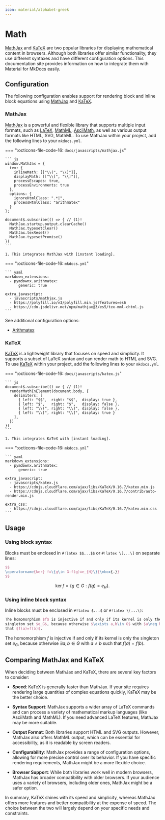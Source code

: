 ```yaml
---
icon: material/alphabet-greek
---
```


# Math

[MathJax] and [KaTeX] are two popular libraries for displaying
mathematical content in browsers. Although both libraries offer similar
functionality, they use different syntaxes and have different configuration
options. This documentation site provides information on how to integrate them
with Material for MkDocs easily.

  [MathJax]: https://www.mathjax.org/
  [LaTeX]: https://en.wikibooks.org/wiki/LaTeX/Mathematics
  [MathML]: https://en.wikipedia.org/wiki/MathML
  [AsciiMath]: http://asciimath.org/
  [KaTeX]: https://katex.org/


## Configuration

The following configuration enables support for rendering block and
inline block equations using [MathJax] and [KaTeX].

### MathJax

[MathJax] is a powerful and flexible library that supports multiple input formats,
such as [LaTeX], [MathML], [AsciiMath], as well as various output formats like
HTML, SVG, MathML. To use MathJax within your project, add the following lines
to your `mkdocs.yml`.

=== ":octicons-file-code-16: `docs/javascripts/mathjax.js`"

    ``` js
    window.MathJax = {
      tex: {
        inlineMath: [["\\(", "\\)"]],
        displayMath: [["\\[", "\\]"]],
        processEscapes: true,
        processEnvironments: true
      },
      options: {
        ignoreHtmlClass: ".*|",
        processHtmlClass: "arithmatex"
      }
    };

    document$.subscribe(() => { // (1)!
      MathJax.startup.output.clearCache()
      MathJax.typesetClear()
      MathJax.texReset()
      MathJax.typesetPromise()
    })
    ```

    1. This integrates MathJax with [instant loading].

=== ":octicons-file-code-16: `mkdocs.yml`"

    ``` yaml
    markdown_extensions:
      - pymdownx.arithmatex:
          generic: true

    extra_javascript:
      - javascripts/mathjax.js
      - https://polyfill.io/v3/polyfill.min.js?features=es6
      - https://cdn.jsdelivr.net/npm/mathjax@3/es5/tex-mml-chtml.js
    ```

See additional configuration options:

- [Arithmatex]

  [Arithmatex]: ../setup/extensions/python-markdown-extensions.md#arithmatex
  [instant loading]: ../setup/setting-up-navigation.md#instant-loading

<script src="https://polyfill.io/v3/polyfill.min.js?features=es6"></script>
<script id="MathJax-script" async src="https://cdn.jsdelivr.net/npm/mathjax@3/es5/tex-mml-chtml.js"></script>
<script>
  window.MathJax = {
    tex: {
      inlineMath: [["\\(", "\\)"]],
      displayMath: [["\\[", "\\]"]],
      processEscapes: true,
      processEnvironments: true
    },
    options: {
      ignoreHtmlClass: ".*|",
      processHtmlClass: "arithmatex"
    }
  };
</script>

### KaTeX

[KaTeX] is a lightweight library that focuses on speed and simplicity. It
supports a subset of LaTeX syntax and can render math to HTML and SVG. To use
[KaTeX] within your project, add the following lines to your `mkdocs.yml`.

=== ":octicons-file-code-16: `docs/javascripts/katex.js`"

    ``` js
    document$.subscribe(() => { // (1)!
      renderMathInElement(document.body, {
        delimiters: [
          { left: "$$",  right: "$$",  display: true },
          { left: "$",   right: "$",   display: false },
          { left: "\\(", right: "\\)", display: false },
          { left: "\\[", right: "\\]", display: true }
        ],
      })
    })
    ```

    1. This integrates KaTeX with [instant loading].

=== ":octicons-file-code-16: `mkdocs.yml`"

    ``` yaml
    markdown_extensions:
      - pymdownx.arithmatex:
          generic: true

    extra_javascript:
      - javascripts/katex.js
      - https://cdnjs.cloudflare.com/ajax/libs/KaTeX/0.16.7/katex.min.js
      - https://cdnjs.cloudflare.com/ajax/libs/KaTeX/0.16.7/contrib/auto-render.min.js

    extra_css:
      - https://cdnjs.cloudflare.com/ajax/libs/KaTeX/0.16.7/katex.min.css
    ```

## Usage

### Using block syntax

Blocks must be enclosed in `#!latex $$...$$` or `#!latex \[...\]` on separate
lines:

``` latex title="block syntax"
$$
\operatorname{ker} f=\{g\in G:f(g)=e_{H}\}{\mbox{.}}
$$
```

<div class="result" markdown>

$$
\operatorname{ker} f=\{g\in G:f(g)=e_{H}\}{\mbox{.}}
$$

</div>

### Using inline block syntax

Inline blocks must be enclosed in `#!latex $...$` or `#!latex \(...\)`:

``` latex title="inline syntax"
The homomorphism $f$ is injective if and only if its kernel is only the
singleton set $e_G$, because otherwise $\exists a,b\in G$ with $a\neq b$ such
that $f(a)=f(b)$.
```

<div class="result" markdown>

The homomorphism $f$ is injective if and only if its kernel is only the
singleton set $e_G$, because otherwise $\exists a,b\in G$ with $a\neq b$ such
that $f(a)=f(b)$.

</div>

## Comparing MathJax and KaTeX

When deciding between MathJax and KaTeX, there are several key factors to
consider:

- __Speed__: KaTeX is generally faster than MathJax. If your site requires
  rendering large quantities of complex equations quickly, KaTeX may be the
  better choice.

- __Syntax Support__: MathJax supports a wider array of LaTeX commands and can
  process a variety of mathematical markup languages (like AsciiMath and MathML).
  If you need advanced LaTeX features, MathJax may be more suitable.

- __Output Format__: Both libraries support HTML and SVG outputs. However,
  MathJax also offers MathML output, which can be essential for accessibility,
  as it is readable by screen readers.

- __Configurability__: MathJax provides a range of configuration options,
  allowing for more precise control over its behavior. If you have specific
  rendering requirements, MathJax might be a more flexible choice.

- __Browser Support__: While both libraries work well in modern browsers,
  MathJax has broader compatibility with older browsers. If your audience uses a
  variety of browsers, including older ones, MathJax might be a safer option.

In summary, KaTeX shines with its speed and simplicity, whereas MathJax offers
more features and better compatibility at the expense of speed. The choice
between the two will largely depend on your specific needs and constraints.
